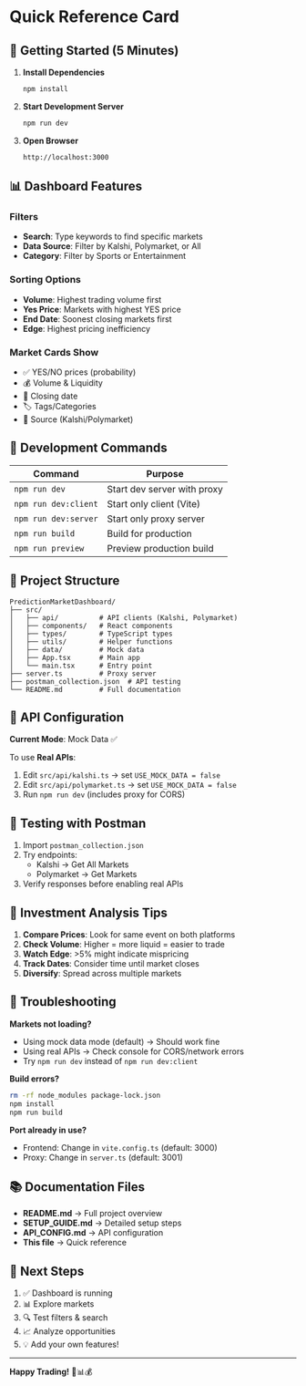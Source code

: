 # Quick Reference Card

## 🚀 Getting Started (5 Minutes)

1. **Install Dependencies**
   ```bash
   npm install
   ```

2. **Start Development Server**
   ```bash
   npm run dev
   ```

3. **Open Browser**
   ```
   http://localhost:3000
   ```

## 📊 Dashboard Features

### Filters
- **Search**: Type keywords to find specific markets
- **Data Source**: Filter by Kalshi, Polymarket, or All
- **Category**: Filter by Sports or Entertainment

### Sorting Options
- **Volume**: Highest trading volume first
- **Yes Price**: Markets with highest YES price
- **End Date**: Soonest closing markets first  
- **Edge**: Highest pricing inefficiency

### Market Cards Show
- ✅ YES/NO prices (probability)
- 💰 Volume & Liquidity
- 📅 Closing date
- 🏷️ Tags/Categories
- 🎯 Source (Kalshi/Polymarket)

## 🔧 Development Commands

| Command | Purpose |
|---------|---------|
| `npm run dev` | Start dev server with proxy |
| `npm run dev:client` | Start only client (Vite) |
| `npm run dev:server` | Start only proxy server |
| `npm run build` | Build for production |
| `npm run preview` | Preview production build |

## 📁 Project Structure

```
PredictionMarketDashboard/
├── src/
│   ├── api/          # API clients (Kalshi, Polymarket)
│   ├── components/   # React components
│   ├── types/        # TypeScript types
│   ├── utils/        # Helper functions
│   ├── data/         # Mock data
│   ├── App.tsx       # Main app
│   └── main.tsx      # Entry point
├── server.ts         # Proxy server
├── postman_collection.json  # API testing
└── README.md         # Full documentation
```

## 🔌 API Configuration

**Current Mode**: Mock Data ✅

To use **Real APIs**:
1. Edit `src/api/kalshi.ts` → set `USE_MOCK_DATA = false`
2. Edit `src/api/polymarket.ts` → set `USE_MOCK_DATA = false`
3. Run `npm run dev` (includes proxy for CORS)

## 🧪 Testing with Postman

1. Import `postman_collection.json`
2. Try endpoints:
   - Kalshi → Get All Markets
   - Polymarket → Get Markets
3. Verify responses before enabling real APIs

## 🎯 Investment Analysis Tips

1. **Compare Prices**: Look for same event on both platforms
2. **Check Volume**: Higher = more liquid = easier to trade
3. **Watch Edge**: >5% might indicate mispricing
4. **Track Dates**: Consider time until market closes
5. **Diversify**: Spread across multiple markets

## 🐛 Troubleshooting

**Markets not loading?**
- Using mock data mode (default) → Should work fine
- Using real APIs → Check console for CORS/network errors
- Try `npm run dev` instead of `npm run dev:client`

**Build errors?**
```bash
rm -rf node_modules package-lock.json
npm install
npm run build
```

**Port already in use?**
- Frontend: Change in `vite.config.ts` (default: 3000)
- Proxy: Change in `server.ts` (default: 3001)

## 📚 Documentation Files

- **README.md** → Full project overview
- **SETUP_GUIDE.md** → Detailed setup steps
- **API_CONFIG.md** → API configuration
- **This file** → Quick reference

## 🌟 Next Steps

1. ✅ Dashboard is running
2. 📊 Explore markets
3. 🔍 Test filters & search
4. 📈 Analyze opportunities
5. 💡 Add your own features!

---

**Happy Trading!** 🎯📊💰
